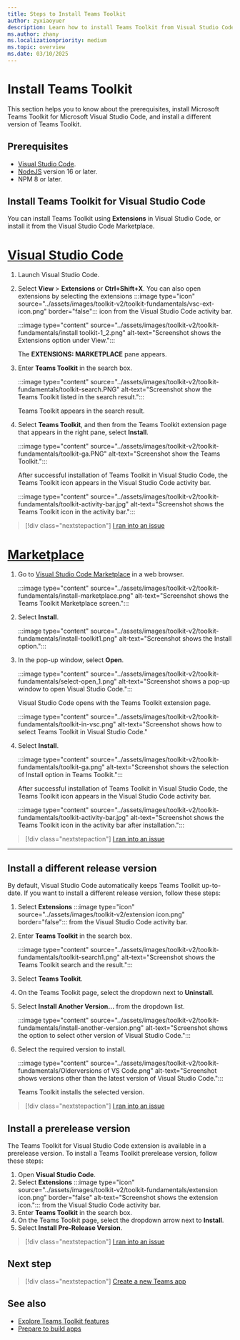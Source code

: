 ```yaml
---
title: Steps to Install Teams Toolkit
author: zyxiaoyuer
description: Learn how to install Teams Toolkit from Visual Studio Code and marketplace, and to install different Teams Toolkit versions and prerelease versions.
ms.author: zhany
ms.localizationpriority: medium
ms.topic: overview
ms.date: 03/10/2025
---
```

# Install Teams Toolkit

This section helps you to know about the prerequisites, install Microsoft Teams Toolkit for Microsoft Visual Studio Code, and install a different version of Teams Toolkit.

## Prerequisites

* [Visual Studio Code](https://code.visualstudio.com/Download).
* [NodeJS](https://nodejs.org) version 16 or later.
* NPM 8 or later.

## Install Teams Toolkit for Visual Studio Code

You can install Teams Toolkit using **Extensions** in Visual Studio Code, or install it from the Visual Studio Code Marketplace.

# [Visual Studio Code](#tab/vscode)

1. Launch Visual Studio Code.
1. Select **View** > **Extensions** or **Ctrl+Shift+X**. You can also open extensions by selecting the extensions :::image type="icon" source="../assets/images/toolkit-v2/toolkit-fundamentals/vsc-ext-icon.png" border="false"::: icon from the Visual Studio Code activity bar.

    :::image type="content" source="../assets/images/toolkit-v2/toolkit-fundamentals/install toolkit-1_2.png" alt-text="Screenshot shows the Extensions option under View.":::

    The **EXTENSIONS: MARKETPLACE** pane appears.

1. Enter **Teams Toolkit** in the search box.

    :::image type="content" source="../assets/images/toolkit-v2/toolkit-fundamentals/toolkit-search.PNG" alt-text="Screenshot show the Teams Toolkit listed in the search result.":::

   Teams Toolkit appears in the search result.

1. Select **Teams Toolkit**, and then from the Teams Toolkit extension page that appears in the right pane, select  **Install**.
  
    :::image type="content" source="../assets/images/toolkit-v2/toolkit-fundamentals/toolkit-ga.PNG" alt-text="Screenshot show the Teams Toolkit.":::

   After successful installation of Teams Toolkit in Visual Studio Code, the Teams Toolkit icon appears in the Visual Studio Code activity bar.

    :::image type="content" source="../assets/images/toolkit-v2/toolkit-fundamentals/toolkit-activity-bar.jpg" alt-text="Screenshot shows the Teams Toolkit icon in the activity bar.":::

 > [!div class="nextstepaction"]
 > [I ran into an issue](https://github.com/MicrosoftDocs/msteams-docs/issues/new?template=Doc-Feedback.yaml&title=%5BI+ran+into+an+issue%5D+Install+Teams+Toolkit+for+Visual+Studio+Code+using+Visual+Studio+Code&&author=%40zyxiaoyuer&pageUrl=https%3A%2F%2Flearn.microsoft.com%2Fen-us%2Fmicrosoftteams%2Fplatform%2Ftoolkit%2Finstall-teams-toolkit%3Ftabs%3Dvscode%23install-teams-toolkit-for-visual-studio-code&contentSourceUrl=https%3A%2F%2Fgithub.com%2FMicrosoftDocs%2Fmsteams-docs%2Fblob%2Fmain%2Fmsteams-platform%2Ftoolkit%2Finstall-Teams-Toolkit.md&documentVersionIndependentId=8402fe47-1338-4cb0-9cc0-c35f06dc6ca5&platformId=857dcef4-57f6-1b0a-65f7-221c9f49c1c7&metadata=*%2BID%253A%2Be473e1f3-69f5-bcfa-bcab-54b098b59c80%2B%250A*%2BService%253A%2B%2A%2Amsteams%2A%2A)

# [Marketplace](#tab/marketplace)

1. Go to [Visual Studio Code Marketplace](https://marketplace.visualstudio.com/items?itemName=TeamsDevApp.ms-teams-vscode-extension) in a web browser.

   :::image type="content" source="../assets/images/toolkit-v2/toolkit-fundamentals/install-marketplace.png" alt-text="Screenshot shows the Teams Toolkit Marketplace screen.":::

1. Select **Install**.

   :::image type="content" source="../assets/images/toolkit-v2/toolkit-fundamentals/install-toolkit1.png" alt-text="Screenshot shows the Install option.":::

1. In the pop-up window, select **Open**.

   :::image type="content" source="../assets/images/toolkit-v2/toolkit-fundamentals/select-open_1.png" alt-text="Screenshot shows a pop-up window to open Visual Studio Code.":::

   Visual Studio Code opens with the Teams Toolkit extension page.

   :::image type="content" source="../assets/images/toolkit-v2/toolkit-fundamentals/toolkit-in-vsc.png" alt-text="Screenshot shows how to select Teams Toolkit in Visual Studio Code."

1. Select **Install**.

   :::image type="content" source="../assets/images/toolkit-v2/toolkit-fundamentals/toolkit-ga.png" alt-text="Screenshot shows the selection of Install option in Teams Toolkit.":::

   After successful installation of Teams Toolkit in Visual Studio Code, the Teams Toolkit icon appears in the Visual Studio Code activity bar.

   :::image type="content" source="../assets/images/toolkit-v2/toolkit-fundamentals/toolkit-activity-bar.jpg" alt-text="Screenshot shows the Teams Toolkit icon in the activity bar after installation.":::
> [!div class="nextstepaction"]
> [I ran into an issue](https://github.com/MicrosoftDocs/msteams-docs/issues/new?template=Doc-Feedback.yaml&title=%5BI+ran+into+an+issue%5D+Install+Teams+Toolkit+for+Visual+Studio+Code+using+Marketplace&&author=%40zyxiaoyuer&pageUrl=https%3A%2F%2Flearn.microsoft.com%2Fen-us%2Fmicrosoftteams%2Fplatform%2Ftoolkit%2Finstall-teams-toolkit%3Ftabs%3Dmarketplace%23install-teams-toolkit-for-visual-studio-code&contentSourceUrl=https%3A%2F%2Fgithub.com%2FMicrosoftDocs%2Fmsteams-docs%2Fblob%2Fmain%2Fmsteams-platform%2Ftoolkit%2Finstall-Teams-Toolkit.md&documentVersionIndependentId=8402fe47-1338-4cb0-9cc0-c35f06dc6ca5&platformId=857dcef4-57f6-1b0a-65f7-221c9f49c1c7&metadata=*%2BID%253A%2Be473e1f3-69f5-bcfa-bcab-54b098b59c80%2B%250A*%2BService%253A%2B%2A%2Amsteams%2A%2A)

---

## Install a different release version

By default, Visual Studio Code automatically keeps Teams Toolkit up-to-date. If you want to install a different release version, follow these steps:

1. Select **Extensions** :::image type="icon" source="../assets/images/toolkit-v2/extension icon.png" border="false"::: from the Visual Studio Code activity bar.

1. Enter **Teams Toolkit** in the search box.

   :::image type="content" source="../assets/images/toolkit-v2/toolkit-fundamentals/toolkit-search1.png" alt-text="Screenshot shows the Teams Toolkit search and the result.":::

1. Select **Teams Toolkit**.

1. On the Teams Toolkit page, select the dropdown next to **Uninstall**.

1. Select **Install Another Version...** from the dropdown list.

   :::image type="content" source="../assets/images/toolkit-v2/toolkit-fundamentals/install-another-version.png" alt-text="Screenshot shows the option to select other version of Visual Studio Code.":::

1. Select the required version to install.

   :::image type="content" source="../assets/images/toolkit-v2/toolkit-fundamentals/Olderversions of VS Code.png" alt-text="Screenshot shows versions other than the latest version of Visual Studio Code.":::

   Teams Toolkit installs the selected version.

 > [!div class="nextstepaction"]
 > [I ran into an issue](https://github.com/MicrosoftDocs/msteams-docs/issues/new?template=Doc-Feedback.yaml&title=%5BI+ran+into+an+issue%5D+Install+a+different+release+version&&author=%40zyxiaoyuer&pageUrl=https%3A%2F%2Flearn.microsoft.com%2Fen-us%2Fmicrosoftteams%2Fplatform%2Ftoolkit%2Finstall-teams-toolkit%3Ftabs%3Dmarketplace%23install-a-different-release-version&contentSourceUrl=https%3A%2F%2Fgithub.com%2FMicrosoftDocs%2Fmsteams-docs%2Fblob%2Fmain%2Fmsteams-platform%2Ftoolkit%2Finstall-Teams-Toolkit.md&documentVersionIndependentId=8402fe47-1338-4cb0-9cc0-c35f06dc6ca5&platformId=857dcef4-57f6-1b0a-65f7-221c9f49c1c7&metadata=*%2BID%253A%2Be473e1f3-69f5-bcfa-bcab-54b098b59c80%2B%250A*%2BService%253A%2B%2A%2Amsteams%2A%2A)

## Install a prerelease version

The Teams Toolkit for Visual Studio Code extension is available in a prerelease version. To install a Teams Toolkit prerelease version, follow these steps:

1. Open **Visual Studio Code**.
1. Select **Extensions** :::image type="icon" source="../assets/images/toolkit-v2/toolkit-fundamentals/extension icon.png" border="false" alt-text="Screenshot shows the extension icon."::: from the Visual Studio Code activity bar.
1. Enter **Teams Toolkit** in the search box.
1. On the Teams Toolkit page, select the dropdown arrow next to **Install**.
1. Select **Install Pre-Release Version**.

> [!div class="nextstepaction"]
> [I ran into an issue](https://github.com/MicrosoftDocs/msteams-docs/issues/new?template=Doc-Feedback.yaml&title=%5BI+ran+into+an+issue%5D+Install+a+prerelease+version&&author=%40zyxiaoyuer&pageUrl=https%3A%2F%2Flearn.microsoft.com%2Fen-us%2Fmicrosoftteams%2Fplatform%2Ftoolkit%2Finstall-teams-toolkit%3Ftabs%3Dvscode%23install-a-prerelease-version&contentSourceUrl=https%3A%2F%2Fgithub.com%2FMicrosoftDocs%2Fmsteams-docs%2Fblob%2Fmain%2Fmsteams-platform%2Ftoolkit%2Finstall-Teams-Toolkit.md&documentVersionIndependentId=8402fe47-1338-4cb0-9cc0-c35f06dc6ca5&platformId=857dcef4-57f6-1b0a-65f7-221c9f49c1c7&metadata=*%2BID%253A%2Be473e1f3-69f5-bcfa-bcab-54b098b59c80%2B%250A*%2BService%253A%2B%2A%2Amsteams%2A%2A)


## Next step

> [!div class="nextstepaction"]
> [Create a new Teams app](~/toolkit/create-new-project.md)

## See also

- [Explore Teams Toolkit features](~/toolkit/explore-Teams-Toolkit.md)
- [Prepare to build apps](~/toolkit/build-environments.md)
